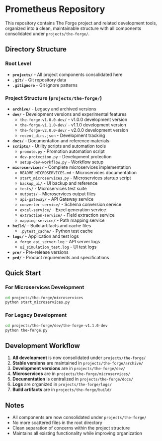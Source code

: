 # Prometheus Repository

This repository contains The Forge project and related development tools, organized into a clean, maintainable structure with all components consolidated under `projects/the-forge/`.

## Directory Structure

### Root Level
- **`projects/`** - All project components consolidated here
- **`.git/`** - Git repository data
- **`.gitignore`** - Git ignore patterns

### Project Structure (`projects/the-forge/`)
- **`archive/`** - Legacy and archived versions
- **`dev/`** - Development versions and experimental features
  - `the-forge-v1.0.0-dev/` - v1.0.0 development version
  - `the-forge-v1.1.0-dev/` - v1.1.0 development version  
  - `the-forge-v2.0.0-dev/` - v2.0.0 development version
  - `recent_dirs.json` - Development tracking
- **`docs/`** - Documentation and reference materials
- **`scripts/`** - Utility scripts and automation tools
  - `promote.py` - Promotion automation script
  - `dev-protection.py` - Development protection
  - `setup-dev-workflow.py` - Workflow setup
- **`microservices/`** - Complete microservices implementation
  - `README_MICROSERVICES.md` - Microservices documentation
  - `start_microservices.py` - Microservices startup script
  - `backup_ui/` - UI backup and reference
  - `tests/` - Microservices test suite
  - `outputs/` - Microservices output files
  - `api-gateway/` - API Gateway service
  - `converter-service/` - Schema conversion service
  - `excel-service/` - Excel generation service
  - `extraction-service/` - Field extraction service
  - `mapping-service/` - Path mapping service
- **`build/`** - Build artifacts and cache files
  - `.pytest_cache/` - Python test cache
- **`logs/`** - Application and test logs
  - `forge_api_server.log` - API server logs
  - `ui_simulation_test.log` - UI test logs
- **`pre/`** - Pre-release versions
- **`prd/`** - Product requirements and specifications

## Quick Start

### For Microservices Development
```bash
cd projects/the-forge/microservices
python start_microservices.py
```

### For Legacy Development
```bash
cd projects/the-forge/dev/the-forge-v1.1.0-dev
python the-forge.py
```

## Development Workflow

1. **All development** is now consolidated under `projects/the-forge/`
2. **Stable versions** are maintained in `projects/the-forge/archive/`
3. **Development versions** are in `projects/the-forge/dev/`
4. **Microservices** are in `projects/the-forge/microservices/`
5. **Documentation** is centralized in `projects/the-forge/docs/`
6. **Logs** are organized in `projects/the-forge/logs/`
7. **Build artifacts** are in `projects/the-forge/build/`

## Notes

- All components are now consolidated under `projects/the-forge/`
- No more scattered files in the root directory
- Clean separation of concerns within the project structure
- Maintains all existing functionality while improving organization 
